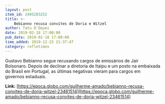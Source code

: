 ```yaml
---
layout: post
item_id: 2495283252
title: >-
    Bebianno recusa convites de Doria e Witzel
author: Tatu D'Oquei
date: 2019-02-18 17:00:00
pub_date: 2019-02-18 17:00:00
time_added: 2019-12-23 21:37:47
category: refletimos
---
```


Gustavo Bebianno segue recusando cargos de emissários de Jair Bolsonaro. Depois de declinar a diretoria de Itaipu e um posto na embaixada do Brasil em Portugal, as últimas negativas vieram para cargos em governos estaduais.

**Link:** [https://epoca.globo.com/guilherme-amado/bebianno-recusa-convites-de-doria-witzel-23461514](https://epoca.globo.com/guilherme-amado/bebianno-recusa-convites-de-doria-witzel-23461514)

